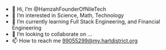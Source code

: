 - 👋 Hi, I’m @HamzahFounderOfNileTech
- 👀 I’m interested in Science, Math, Technology
- 🌱 I’m currently learning Full Stack Engineering, and Financial Engineering
- 💞️ I’m looking to collaborate on ...
- 📫 How to reach me 99055299@my.hartdistrict.org

<!---
HamzahFounderOfNileTech/HamzahFounderOfNileTech is a ✨ special ✨ repository because its `README.md` (this file) appears on your GitHub profile.
You can click the Preview link to take a look at your changes.
--->
